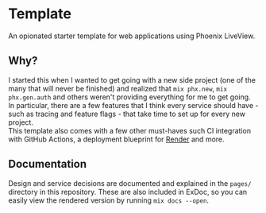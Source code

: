# Template

An opionated starter template for web applications using Phoenix LiveView.

## Why?

I started this when I wanted to get going with a new side project (one of the many that will never be finished) and realized that `mix phx.new`, `mix phx.gen.auth` and others weren't providing everything for me to get going. In particular, there are a few features that I think every service should have - such as tracing and feature flags - that take time to set up for every new project.  
This template also comes with a few other must-haves such CI integration with GitHub Actions, a deployment blueprint for [Render](https://render.com) and more.

## Documentation

Design and service decisions are documented and explained in the `pages/` directory in this repository. These are also included in ExDoc, so you can easily view the rendered version by running `mix docs --open`.
